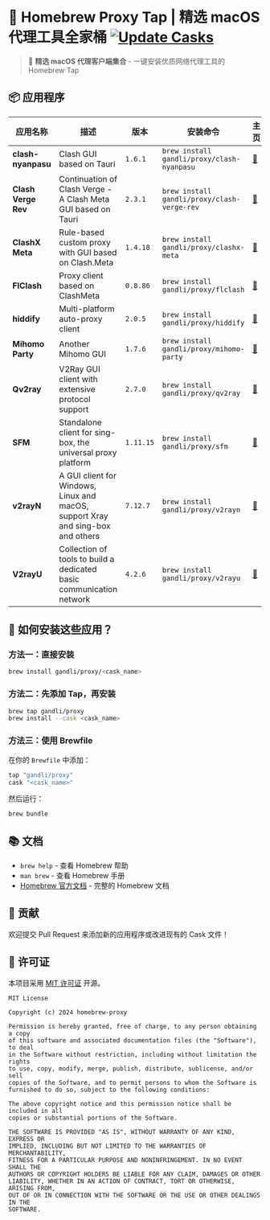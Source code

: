 # 🍺 Homebrew Proxy Tap | 精选 macOS 代理工具全家桶 [![Update Casks](https://github.com/gandli/homebrew-proxy/actions/workflows/update-casks.yml/badge.svg)](https://github.com/gandli/homebrew-proxy/actions/workflows/update-casks.yml)

> 🚀 **精选 macOS 代理客户端集合** - 一键安装优质网络代理工具的 Homebrew Tap

## 📦 应用程序

| 应用名称 | 描述 | 版本 | 安装命令 | 主页 |
|---------|------|------|----------|------|
| **clash-nyanpasu** | Clash GUI based on Tauri | `1.6.1` | `brew install gandli/proxy/clash-nyanpasu` | [🔗](https://github.com/LibNyanpasu/clash-nyanpasu) |
| **Clash Verge Rev** | Continuation of Clash Verge - A Clash Meta GUI based on Tauri | `2.3.1` | `brew install gandli/proxy/clash-verge-rev` | [🔗](https://clash-verge-rev.github.io/) |
| **ClashX Meta** | Rule-based custom proxy with GUI based on Clash.Meta | `1.4.18` | `brew install gandli/proxy/clashx-meta` | [🔗](https://github.com/MetaCubeX/ClashX.Meta) |
| **FlClash** | Proxy client based on ClashMeta | `0.8.86` | `brew install gandli/proxy/flclash` | [🔗](https://github.com/chen08209/FlClash) |
| **hiddify** | Multi-platform auto-proxy client | `2.0.5` | `brew install gandli/proxy/hiddify` | [🔗](https://hiddify.com/) |
| **Mihomo Party** | Another Mihomo GUI | `1.7.6` | `brew install gandli/proxy/mihomo-party` | [🔗](https://mihomo.party/) |
| **Qv2ray** | V2Ray GUI client with extensive protocol support | `2.7.0` | `brew install gandli/proxy/qv2ray` | [🔗](https://github.com/Qv2ray/Qv2ray) |
| **SFM** | Standalone client for sing-box, the universal proxy platform | `1.11.15` | `brew install gandli/proxy/sfm` | [🔗](https://sing-box.sagernet.org/) |
| **v2rayN** | A GUI client for Windows, Linux and macOS, support Xray and sing-box and others | `7.12.7` | `brew install gandli/proxy/v2rayn` | [🔗](https://github.com/2dust/v2rayN) |
| **V2rayU** | Collection of tools to build a dedicated basic communication network | `4.2.6` | `brew install gandli/proxy/v2rayu` | [🔗](https://github.com/yanue/V2rayU) |

## 🚀 如何安装这些应用？

### 方法一：直接安装

```bash
brew install gandli/proxy/<cask_name>
```

### 方法二：先添加 Tap，再安装

```bash
brew tap gandli/proxy
brew install --cask <cask_name>
```

### 方法三：使用 Brewfile

在你的 `Brewfile` 中添加：

```ruby
tap "gandli/proxy"
cask "<cask_name>"
```

然后运行：

```bash
brew bundle
```

## 📚 文档

- `brew help` - 查看 Homebrew 帮助
- `man brew` - 查看 Homebrew 手册
- [Homebrew 官方文档](https://docs.brew.sh) - 完整的 Homebrew 文档

## 🤝 贡献

欢迎提交 Pull Request 来添加新的应用程序或改进现有的 Cask 文件！

## 📄 许可证

本项目采用 [MIT 许可证](LICENSE) 开源。

```text
MIT License

Copyright (c) 2024 homebrew-proxy

Permission is hereby granted, free of charge, to any person obtaining a copy
of this software and associated documentation files (the "Software"), to deal
in the Software without restriction, including without limitation the rights
to use, copy, modify, merge, publish, distribute, sublicense, and/or sell
copies of the Software, and to permit persons to whom the Software is
furnished to do so, subject to the following conditions:

The above copyright notice and this permission notice shall be included in all
copies or substantial portions of the Software.

THE SOFTWARE IS PROVIDED "AS IS", WITHOUT WARRANTY OF ANY KIND, EXPRESS OR
IMPLIED, INCLUDING BUT NOT LIMITED TO THE WARRANTIES OF MERCHANTABILITY,
FITNESS FOR A PARTICULAR PURPOSE AND NONINFRINGEMENT. IN NO EVENT SHALL THE
AUTHORS OR COPYRIGHT HOLDERS BE LIABLE FOR ANY CLAIM, DAMAGES OR OTHER
LIABILITY, WHETHER IN AN ACTION OF CONTRACT, TORT OR OTHERWISE, ARISING FROM,
OUT OF OR IN CONNECTION WITH THE SOFTWARE OR THE USE OR OTHER DEALINGS IN THE
SOFTWARE.
```

